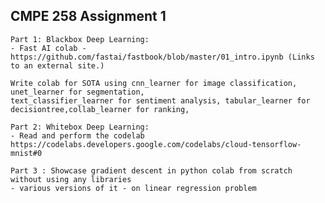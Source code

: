 ## CMPE 258 Assignment 1

    Part 1: Blackbox Deep Learning:
    - Fast AI colab - https://github.com/fastai/fastbook/blob/master/01_intro.ipynb (Links to an external site.)

    Write colab for SOTA using cnn_learner for image classification, unet_learner for segmentation, 
    text_classifier_learner for sentiment analysis, tabular_learner for decisiontree,collab_learner for ranking, 

    Part 2: Whitebox Deep Learning:
    - Read and perform the codelab https://codelabs.developers.google.com/codelabs/cloud-tensorflow-mnist#0
     
    Part 3 : Showcase gradient descent in python colab from scratch without using any libraries 
    - various versions of it - on linear regression problem
 
